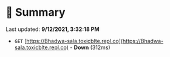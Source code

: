 # 📖 Summary
Last updated: **9/12/2021, 3:32:18 PM**

- `GET` [https://Bhadwa-sala.toxicblte.repl.co](https://Bhadwa-sala.toxicblte.repl.co) - **Down** (312ms)
